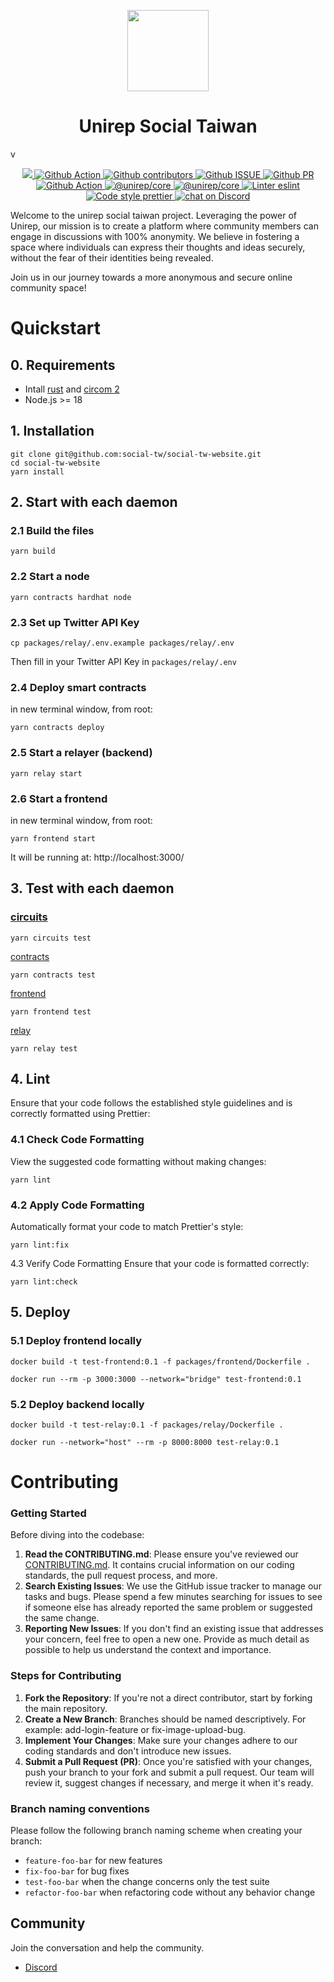 <p align="center">
    <img src="https://raw.githubusercontent.com/social-tw/social-tw-website/6cae1ef115864d3301a2d216a07f553058f31327/packages/frontend/src/assets/logo.svg"
        height="130"><h1 align="center">Unirep Social Taiwan</h1>
</p>
v
<p align="center">
    <a href="https://github.com/social-tw/social-tw-website">
        <img src="https://img.shields.io/badge/project-social tw website-blue.svg?style=flat-square">
    </a>
    <a href="https://github.com/social-tw/social-tw-website/actions">
        <img alt="Github Action" src="https://github.com/social-tw/social-tw-website/actions/workflows/main-ci.yml/badge.svg?branch=main">
    </a>
    <a href="https://github.com/social-tw/social-tw-website/graphs/contributors">
        <img alt="Github contributors" src="https://img.shields.io/github/contributors/social-tw/social-tw-website.svg">
    </a>
    <a href="https://github.com/social-tw/social-tw-website/issues">
        <img alt="Github ISSUE" src="https://img.shields.io/github/issues/social-tw/social-tw-website.svg">
    </a>
    <a href="https://github.com/social-tw/social-tw-website/pulls">
        <img alt="Github PR" src="https://img.shields.io/github/issues-pr/social-tw/social-tw-website.svg">
    </a>
    <a href="https://github.com/social-tw/social-tw-website/commits/main">
        <img alt="Github Action" src="https://img.shields.io/github/commit-activity/m/social-tw/social-tw-website?style=flat-square">
    </a>
    <a href="https://www.npmjs.com/package/@unirep/core">
        <img alt="@unirep/core" src="https://img.shields.io/badge/@unirep/core-2.0.0.beta.4-brightgreen">
    </a>
    <a href="https://www.npmjs.com/package/@semaphore-protocol/identity">
        <img alt="@unirep/core" src="https://img.shields.io/badge/@semaphore/protocol/identity-3.6.0-brightgreen">
    </a>
    <a href="https://eslint.org/">
        <img alt="Linter eslint" src="https://img.shields.io/badge/linter-eslint-8080f2?style=flat-square&logo=eslint">
    </a>
    <a href="https://prettier.io/">
        <img alt="Code style prettier" src="https://img.shields.io/badge/code%20style-prettier-f8bc45?style=flat-square&logo=prettier">
    </a>
    <a href="https://discord.gg/RSwXuVNZ4H">
        <img alt="chat on Discord" src="https://img.shields.io/discord/1113118365490352220?logo=discord">
    </a>
</p>

Welcome to the unirep social taiwan project. Leveraging the power of Unirep, our mission is to create a platform where
community members can engage in discussions with 100% anonymity. We believe in fostering a space where individuals can
express their thoughts and ideas securely, without the fear of their identities being revealed.

Join us in our journey towards a more anonymous and secure online community space!

# Quickstart

## 0. Requirements

-   Intall [rust](https://www.rust-lang.org/tools/install) and [circom 2](https://docs.circom.io/getting-started/installation/)
-   Node.js >= 18

## 1. Installation

```shell
git clone git@github.com:social-tw/social-tw-website.git
cd social-tw-website
yarn install
```

## 2. Start with each daemon

### 2.1 Build the files

```shell
yarn build
```

### 2.2 Start a node

```shell
yarn contracts hardhat node
```

### 2.3 Set up Twitter API Key

```shell
cp packages/relay/.env.example packages/relay/.env
```

Then fill in your Twitter API Key in `packages/relay/.env`

### 2.4 Deploy smart contracts

in new terminal window, from root:

```shell
yarn contracts deploy
```

### 2.5 Start a relayer (backend)

```shell
yarn relay start
```

### 2.6 Start a frontend

in new terminal window, from root:

```shell
yarn frontend start
```

It will be running at: http://localhost:3000/

## 3. Test with each daemon

### [circuits](packages%2Fcircuits)

```shell
yarn circuits test
```

[contracts](packages%2Fcontracts)

```shell
yarn contracts test
```

[frontend](packages%2Ffrontend)

```shell
yarn frontend test
```

[relay](packages%2Frelay)

```shell
yarn relay test
```

## 4. Lint

Ensure that your code follows the established style guidelines and is correctly formatted using Prettier:

### 4.1 Check Code Formatting

View the suggested code formatting without making changes:

```shell
yarn lint
```

### 4.2 Apply Code Formatting

Automatically format your code to match Prettier's style:

```shell
yarn lint:fix
```

4.3 Verify Code Formatting
Ensure that your code is formatted correctly:

```shell
yarn lint:check
```

## 5. Deploy

### 5.1 Deploy frontend locally

```shell
docker build -t test-frontend:0.1 -f packages/frontend/Dockerfile .

docker run --rm -p 3000:3000 --network="bridge" test-frontend:0.1
```

### 5.2 Deploy backend locally

```shell
docker build -t test-relay:0.1 -f packages/relay/Dockerfile .

docker run --network="host" --rm -p 8000:8000 test-relay:0.1
```

# Contributing

### Getting Started

Before diving into the codebase:

1. **Read the CONTRIBUTING.md**: Please ensure you've reviewed our [CONTRIBUTING.md](CONTRIBUTING.md). It contains crucial information on our coding standards, the pull request process, and more.
2. **Search Existing Issues**: We use the GitHub issue tracker to manage our tasks and bugs. Please spend a few minutes searching for issues to see if someone else has already reported the same problem or suggested the same change.
3. **Reporting New Issues**: If you don't find an existing issue that addresses your concern, feel free to open a new one. Provide as much detail as possible to help us understand the context and importance.

### Steps for Contributing

1. **Fork the Repository**: If you're not a direct contributor, start by forking the main repository.
2. **Create a New Branch**: Branches should be named descriptively. For example: add-login-feature or fix-image-upload-bug.
3. **Implement Your Changes**: Make sure your changes adhere to our coding standards and don't introduce new issues.
4. **Submit a Pull Request (PR)**: Once you're satisfied with your changes, push your branch to your fork and submit a pull request. Our team will review it, suggest changes if necessary, and merge it when it's ready.

### Branch naming conventions

Please follow the following branch naming scheme when creating your branch:

-   `feature-foo-bar` for new features
-   `fix-foo-bar` for bug fixes
-   `test-foo-bar` when the change concerns only the test suite
-   `refactor-foo-bar` when refactoring code without any behavior change

## Community

Join the conversation and help the community.

-   [Discord](https://discord.gg/RSwXuVNZ4H)
